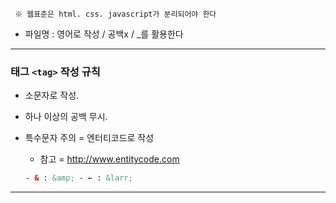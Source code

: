 ` ※ 웹표준은 html. css. javascript가 분리되어야 한다`

- 파일명 : 영어로 작성 / 공백x / \_를 활용한다

---

### 태그 `<tag>` 작성 규칙

- 소문자로 작성.
- 하나 이상의 공백 무시.
- 특수문자 주의 = 엔터티코드로 작성

  - 참고 = http://www.entitycode.com

  ```html
  - & : &amp; - ← : &larr;
  ```

---

###

